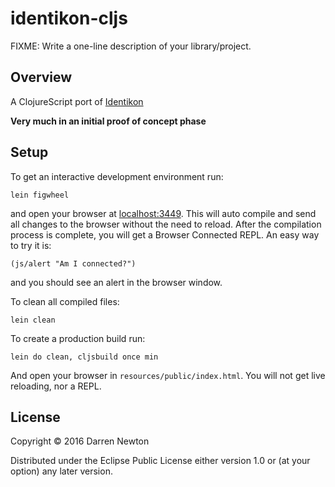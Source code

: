 # identikon-cljs

FIXME: Write a one-line description of your library/project.

## Overview

A ClojureScript port of [Identikon](https://github.com/DarrenN/identikon)

**Very much in an initial proof of concept phase**

## Setup

To get an interactive development environment run:

    lein figwheel

and open your browser at [localhost:3449](http://localhost:3449/).
This will auto compile and send all changes to the browser without the
need to reload. After the compilation process is complete, you will
get a Browser Connected REPL. An easy way to try it is:

    (js/alert "Am I connected?")

and you should see an alert in the browser window.

To clean all compiled files:

    lein clean

To create a production build run:

    lein do clean, cljsbuild once min

And open your browser in `resources/public/index.html`. You will not
get live reloading, nor a REPL.

## License

Copyright © 2016 Darren Newton

Distributed under the Eclipse Public License either version 1.0 or (at your option) any later version.
